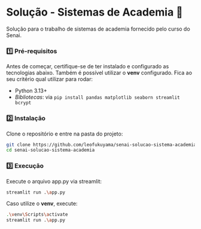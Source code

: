 # Solução - Sistemas de Academia 💪 
Solução para o trabalho de sistemas de academia fornecido pelo curso do Senai.

### **1️⃣ Pré-requisitos**  
Antes de começar, certifique-se de ter instalado e configurado as tecnologias abaixo. Também é possível utilizar o **venv** configurado. Fica ao seu critério qual utilizar para rodar:
- Python 3.13+
- *Bibliotecas*: via `pip install pandas matplotlib seaborn streamlit bcrypt`

### **2️⃣ Instalação**  

Clone o repositório e entre na pasta do projeto:  
```bash
git clone https://github.com/leofukuyama/senai-solucao-sistema-academia
cd senai-solucao-sistema-academia
```

### **3️⃣ Execução**  

Execute o arquivo app.py via streamlit:
```bash
streamlit run .\app.py
```

Caso utilize o **venv**, execute:
```bash
.\venv\Scripts\activate
streamlit run .\app.py
```
